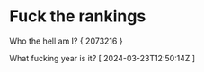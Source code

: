 # Fuck the rankings

Who the hell am I?
{ 2073216 }

What fucking year is it?
[ 2024-03-23T12:50:14Z ]
